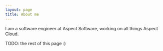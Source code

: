 ```yaml
---
layout: page
title: About me 
---
```


I am a software engineer at Aspect Software, working on all things Aspect Cloud.

TODO: the rest of this page :)
